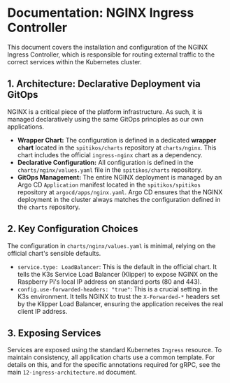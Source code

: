 # Documentation: NGINX Ingress Controller

This document covers the installation and configuration of the NGINX Ingress Controller, which is responsible for routing external traffic to the correct services within the Kubernetes cluster.

## 1. Architecture: Declarative Deployment via GitOps

NGINX is a critical piece of the platform infrastructure. As such, it is managed declaratively using the same GitOps principles as our own applications.

- **Wrapper Chart:** The configuration is defined in a dedicated **wrapper chart** located in the `spitikos/charts` repository at `charts/nginx`. This chart includes the official `ingress-nginx` chart as a dependency.
- **Declarative Configuration:** All configuration is defined in the `charts/nginx/values.yaml` file in the `spitikos/charts` repository.
- **GitOps Management:** The entire NGINX deployment is managed by an Argo CD `Application` manifest located in the `spitikos/spitikos` repository at `argocd/apps/nginx.yaml`. Argo CD ensures that the NGINX deployment in the cluster always matches the configuration defined in the `charts` repository.

## 2. Key Configuration Choices

The configuration in `charts/nginx/values.yaml` is minimal, relying on the official chart's sensible defaults.

- `service.type: LoadBalancer`: This is the default in the official chart. It tells the K3s Service Load Balancer (Klipper) to expose NGINX on the Raspberry Pi's local IP address on standard ports (80 and 443).
- `config.use-forwarded-headers: "true"`: This is a crucial setting in the K3s environment. It tells NGINX to trust the `X-Forwarded-*` headers set by the Klipper Load Balancer, ensuring the application receives the real client IP address.

## 3. Exposing Services

Services are exposed using the standard Kubernetes `Ingress` resource. To maintain consistency, all application charts use a common template. For details on this, and for the specific annotations required for gRPC, see the main `12-ingress-architecture.md` document.
